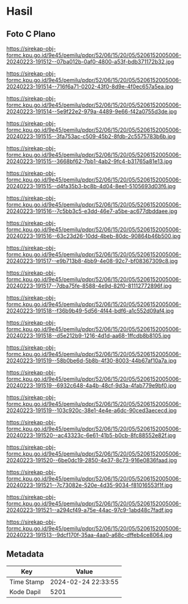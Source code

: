 # Hasil

## Foto C Plano

https://sirekap-obj-formc.kpu.go.id/9e45/pemilu/pdpr/52/06/15/20/05/5206152005006-20240223-191512--07ba012b-0af0-4800-a53f-bdb371172b32.jpg

https://sirekap-obj-formc.kpu.go.id/9e45/pemilu/pdpr/52/06/15/20/05/5206152005006-20240223-191514--716f6a71-0202-43f0-8d9e-4f0ec657a5ea.jpg

https://sirekap-obj-formc.kpu.go.id/9e45/pemilu/pdpr/52/06/15/20/05/5206152005006-20240223-191514--5e9f22e2-979a-4489-9e66-f42a0755d3de.jpg

https://sirekap-obj-formc.kpu.go.id/9e45/pemilu/pdpr/52/06/15/20/05/5206152005006-20240223-191515--3fa753ac-c509-45b2-8fdb-2c5575783b6b.jpg

https://sirekap-obj-formc.kpu.go.id/9e45/pemilu/pdpr/52/06/15/20/05/5206152005006-20240223-191515--3668bf62-7bb1-4ab2-9fc4-b31765a81e13.jpg

https://sirekap-obj-formc.kpu.go.id/9e45/pemilu/pdpr/52/06/15/20/05/5206152005006-20240223-191515--d4fa35b3-bc8b-4d04-8ee1-5105693d03f6.jpg

https://sirekap-obj-formc.kpu.go.id/9e45/pemilu/pdpr/52/06/15/20/05/5206152005006-20240223-191516--7c5bb3c5-e3dd-46e7-a5be-ac677dbddaee.jpg

https://sirekap-obj-formc.kpu.go.id/9e45/pemilu/pdpr/52/06/15/20/05/5206152005006-20240223-191516--63c23d26-10dd-4beb-80dc-90864b46b500.jpg

https://sirekap-obj-formc.kpu.go.id/9e45/pemilu/pdpr/52/06/15/20/05/5206152005006-20240223-191517--e9b713b8-4bb9-4e08-92c7-bf08367309c8.jpg

https://sirekap-obj-formc.kpu.go.id/9e45/pemilu/pdpr/52/06/15/20/05/5206152005006-20240223-191517--7dba75fe-8588-4e9d-82f0-81112772896f.jpg

https://sirekap-obj-formc.kpu.go.id/9e45/pemilu/pdpr/52/06/15/20/05/5206152005006-20240223-191518--f36b9b49-5d56-4f44-bdf6-a1c552d09af4.jpg

https://sirekap-obj-formc.kpu.go.id/9e45/pemilu/pdpr/52/06/15/20/05/5206152005006-20240223-191518--d5e212b9-1216-4d1d-aa68-1ffcdb8b8105.jpg

https://sirekap-obj-formc.kpu.go.id/9e45/pemilu/pdpr/52/06/15/20/05/5206152005006-20240223-191519--58b0be6d-5b8b-4f30-8003-44b67af10a7a.jpg

https://sirekap-obj-formc.kpu.go.id/9e45/pemilu/pdpr/52/06/15/20/05/5206152005006-20240223-191519--6932c648-4a4b-48cf-9d3a-4fab779e9bf0.jpg

https://sirekap-obj-formc.kpu.go.id/9e45/pemilu/pdpr/52/06/15/20/05/5206152005006-20240223-191519--103c920c-38e1-4e4e-a6dc-90ced3aececd.jpg

https://sirekap-obj-formc.kpu.go.id/9e45/pemilu/pdpr/52/06/15/20/05/5206152005006-20240223-191520--ac43323c-6e61-41b5-b0cb-8fc88552e82f.jpg

https://sirekap-obj-formc.kpu.go.id/9e45/pemilu/pdpr/52/06/15/20/05/5206152005006-20240223-191520--6be0dc19-2850-4e37-8c73-916e0836faad.jpg

https://sirekap-obj-formc.kpu.go.id/9e45/pemilu/pdpr/52/06/15/20/05/5206152005006-20240223-191521--7c73082e-520e-4d35-9034-f81016553f1f.jpg

https://sirekap-obj-formc.kpu.go.id/9e45/pemilu/pdpr/52/06/15/20/05/5206152005006-20240223-191521--a294cf49-a75e-44ac-97c9-1abd48c7fadf.jpg

https://sirekap-obj-formc.kpu.go.id/9e45/pemilu/pdpr/52/06/15/20/05/5206152005006-20240223-191513--9dcf170f-35aa-4aa0-a68c-dffeb4ce8064.jpg


## Metadata

| Key        | Value               |
| ---------- | ------------------- |
| Time Stamp | 2024-02-24 22:33:55 |
| Kode Dapil | 5201                |



